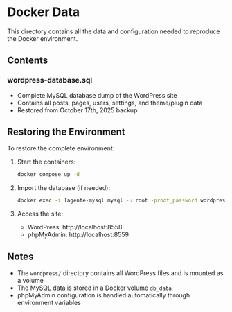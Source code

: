 # Docker Data

This directory contains all the data and configuration needed to reproduce the Docker environment.

## Contents

### wordpress-database.sql
- Complete MySQL database dump of the WordPress site
- Contains all posts, pages, users, settings, and theme/plugin data
- Restored from October 17th, 2025 backup

## Restoring the Environment

To restore the complete environment:

1. Start the containers:
   ```bash
   docker compose up -d
   ```

2. Import the database (if needed):
   ```bash
   docker exec -i lagente-mysql mysql -u root -proot_password wordpress < docker-data/wordpress-database.sql
   ```

3. Access the site:
   - WordPress: http://localhost:8558
   - phpMyAdmin: http://localhost:8559

## Notes

- The `wordpress/` directory contains all WordPress files and is mounted as a volume
- The MySQL data is stored in a Docker volume `db_data`
- phpMyAdmin configuration is handled automatically through environment variables